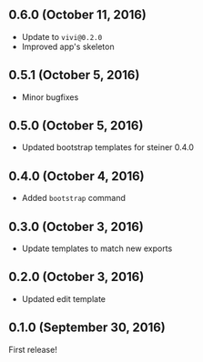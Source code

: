 ## 0.6.0 (October 11, 2016)

- Update to `vivi@0.2.0`
- Improved app's skeleton

## 0.5.1 (October 5, 2016)

- Minor bugfixes

## 0.5.0 (October 5, 2016)

- Updated bootstrap templates for steiner 0.4.0

## 0.4.0 (October 4, 2016)

- Added `bootstrap` command

## 0.3.0 (October 3, 2016)

- Update templates to match new exports

## 0.2.0 (October 3, 2016)

- Updated edit template

## 0.1.0 (September 30, 2016)

First release!